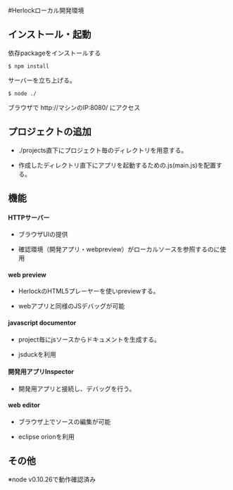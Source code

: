 #Herlockローカル開発環境

## インストール・起動


依存packageをインストールする

```
$ npm install
```

サーバーを立ち上げる。

```
$ node ./
```

ブラウザで http://マシンのIP:8080/ にアクセス


## プロジェクトの追加


- ./projects直下にプロジェクト毎のディレクトリを用意する。

- 作成したディレクトリ直下にアプリを起動するための.js(main.js)を配置する。

## 機能

#### HTTPサーバー 

- ブラウザUIの提供

- 確認環境（開発アプリ・webpreview）がローカルソースを参照するのに使用
#### web preview

- HerlockのHTML5プレーヤーを使いpreviewする。

- webアプリと同様のJSデバッグが可能

#### javascript documentor

- project毎にjsソースからドキュメントを生成する。
- jsduckを利用

#### 開発用アプリInspector

- 開発用アプリと接続し、デバッグを行う。
　　
#### web editor

- ブラウザ上でソースの編集が可能

- eclipse orionを利用


## その他

※node v0.10.26で動作確認済み
